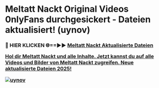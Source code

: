 # Meltatt Nackt Original Videos 0nlyFans durchgesickert - Dateien aktualisiert! (uynov)

<h3>🔴 HIER KLICKEN 🌐==►► <a href="https://tinyurl.com/h6vf6nb8" rel="nofollow">Meltatt Nackt Aktualisierte Dateien

Hol dir Meltatt Nackt und alle Inhalte. Jetzt kannst du auf alle Videos und Bilder von Meltatt Nackt zugreifen. Neue aktualisierte Dateien 2025!

[![uynov](https://i.imgur.com/sD4kR3V.gif)](https://tinyurl.com/h6vf6nb8)
